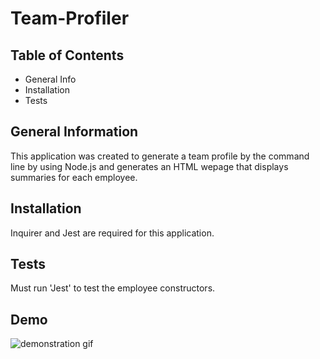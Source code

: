 # Team-Profiler

## Table of Contents
* General Info
* Installation
* Tests

## General Information
This application was created to generate a team profile by the command line by using Node.js and generates an HTML wepage that displays summaries for each employee. 

## Installation
Inquirer and Jest are required for this application.

## Tests
Must run 'Jest' to test the employee constructors.

## Demo
![demonstration gif](./dist/images/Team-Profiler.gif)